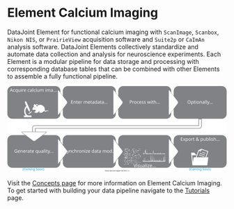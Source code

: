 # Element Calcium Imaging

DataJoint Element for functional calcium imaging with `ScanImage`, `Scanbox`,
`Nikon NIS`, or `PrairieView` acquisition software and `Suite2p` or `CaImAn` analysis software. DataJoint Elements collectively standardize and automate data collection
and analysis for neuroscience experiments. Each Element is a modular pipeline for data
storage and processing with corresponding database tables that can be combined with
other Elements to assemble a fully functional pipeline.

![diagram](https://raw.githubusercontent.com/datajoint/element-calcium-imaging/main/images/diagram_flowchart.svg)

Visit the [Concepts page](./concepts.md) for more information on Element Calcium Imaging.
To get started with building your data pipeline navigate to the [Tutorials](./tutorials.md) page.
